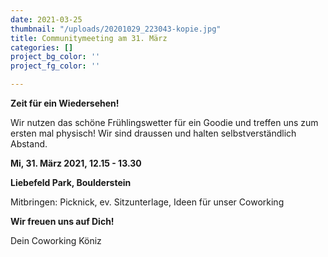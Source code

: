 ```yaml
---
date: 2021-03-25
thumbnail: "/uploads/20201029_223043-kopie.jpg"
title: Communitymeeting am 31. März
categories: []
project_bg_color: ''
project_fg_color: ''

---
```

**Zeit für ein Wiedersehen!**

Wir nutzen das schöne Frühlingswetter für ein Goodie und treffen uns zum ersten mal physisch! Wir sind draussen und halten selbstverständlich Abstand.

**Mi, 31. März 2021, 12.15 - 13.30**

**Liebefeld Park, Boulderstein**

Mitbringen: Picknick, ev. Sitzunterlage, Ideen für unser Coworking

**Wir freuen uns auf Dich!**

Dein Coworking Köniz